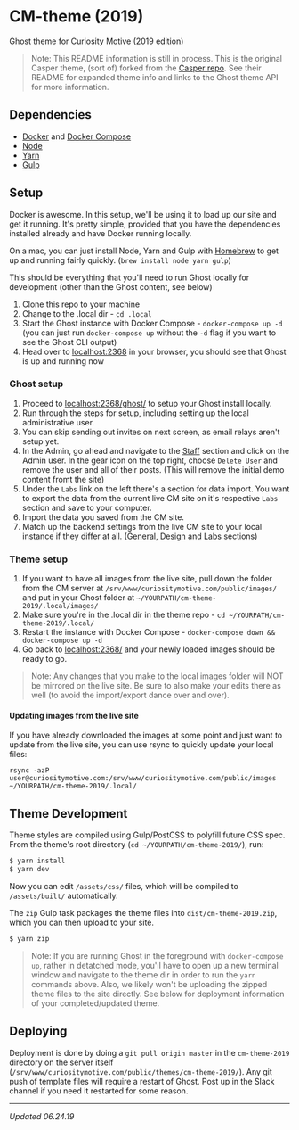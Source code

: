 # CM-theme (2019)
Ghost theme for Curiosity Motive (2019 edition)

> Note: This README information is still in process. This is the original Casper theme, (sort of) forked from the [Casper repo](https://github.com/TryGhost/Casper). See their README for expanded theme info and links to the Ghost theme API for more information.


## Dependencies

- [Docker](https://docs.docker.com/install/) and [Docker Compose](https://docs.docker.com/compose/install/)
- [Node](https://nodejs.org/)
- [Yarn](https://yarnpkg.com/)
- [Gulp](https://gulpjs.com)

## Setup

Docker is awesome. In this setup, we'll be using it to load up our site and get it running. It's pretty simple, provided that you have the dependencies installed already and have Docker running locally.

On a mac, you can just install Node, Yarn and Gulp with [Homebrew](https://brew.sh) to get up and running fairly quickly. (`brew install node yarn gulp`)

This should be everything that you'll need to run Ghost locally for development (other than the Ghost content, see below)

1. Clone this repo to your machine
2. Change to the .local dir - `cd .local`
3. Start the Ghost instance with Docker Compose - `docker-compose up -d` (you can just run `docker-compose up` without the `-d` flag if you want to see the Ghost CLI output)
4. Head over to [localhost:2368](http://localhost:2368/) in your browser, you should see that Ghost is up and running now

### Ghost setup

1. Proceed to [localhost:2368/ghost/](http://localhost:2368/ghost/) to setup your Ghost install locally.
2. Run through the steps for setup, including setting up the local administrative user.
3. You can skip sending out invites on next screen, as email relays aren't setup yet.
4. In the Admin, go ahead and navigate to the [Staff](http://localhost:2368/ghost/#/staff) section and click on the Admin user. In the gear icon on the top right, choose `Delete User` and remove the user and all of their posts. (This will remove the initial demo content fromt the site)
5. Under the `Labs` link on the left there's a section for data import. You want to export the data from the current live CM site on it's respective `Labs` section and save to your computer.
6. Import the data you saved from the CM site.
7. Match up the backend settings from the live CM site to your local instance if they differ at all. ([General](http://localhost:2368/ghost/#/settings/general), [Design](http://localhost:2368/ghost/#/settings/design) and [Labs](http://localhost:2368/ghost/#/settings/labs) sections)

### Theme setup

1. If you want to have all images from the live site, pull down the folder from the CM server at `/srv/www/curiositymotive.com/public/images/` and put in your Ghost folder at `~/YOURPATH/cm-theme-2019/.local/images/`
2. Make sure you're in the .local dir in the theme repo - `cd ~/YOURPATH/cm-theme-2019/.local/`
3. Restart the instance with Docker Compose - `docker-compose down && docker-compose up -d`
4. Go back to [localhost:2368/](http://localhost:2368/) and your newly loaded images should be ready to go.

> Note: Any changes that you make to the local images folder will NOT be mirrored on the live site. Be sure to also make your edits there as well (to avoid the import/export dance over and over).

#### Updating images from the live site

If you have already downloaded the images at some point and just want to update from the live site, you can use rsync to quickly update your local files:

```
rsync -azP user@curiositymotive.com:/srv/www/curiositymotive.com/public/images ~/YOURPATH/cm-theme-2019/.local/
```

## Theme Development

Theme styles are compiled using Gulp/PostCSS to polyfill future CSS spec. From the theme's root directory (`cd ~/YOURPATH/cm-theme-2019/`), run:

```bash
$ yarn install
$ yarn dev
```

Now you can edit `/assets/css/` files, which will be compiled to `/assets/built/` automatically.

The `zip` Gulp task packages the theme files into `dist/cm-theme-2019.zip`, which you can then upload to your site.

```bash
$ yarn zip
```

> Note: If you are running Ghost in the foreground with `docker-compose up`, rather in detatched mode, you'll have to open up a new terminal window and navigate to the theme dir in order to run the `yarn` commands above. Also, we likely won't be uploading the zipped theme files to the site directly. See below for deployment information of your completed/updated theme.

## Deploying

Deployment is done by doing a `git pull origin master` in the `cm-theme-2019` directory on the server itself (`/srv/www/curiositymotive.com/public/themes/cm-theme-2019/`). Any git push of template files will require a restart of Ghost. Post up in the Slack channel if you need it restarted for some reason.

----

_Updated 06.24.19_
